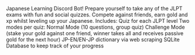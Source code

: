 Japanese Learning Discord Bot!
Prepare yourself to take any of the JLPT exams with fun and social quizzes. Compete against friends, earn gold and xp whilst leveling up your Japanese.
Includes:
Quiz for each JLPT level
Two modes per quiz:
  Normal Mode (10 questions, group quiz)
  Challenge Mode (stake your gold against one friend, winner takes all and receives passive gold for the next hour)
JP-EN/EN-JP dictionary via web scraping
SQLite Database to keep track of your progress
